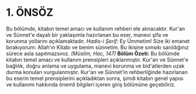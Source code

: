 # 1. ÖNSÖZ
Bu bölümde, kitabın temel amacı ve kullanım rehberi ele alınacaktır. Kur'an ve Sünnet'e dayalı bir yaklaşımla hazırlanan bu eser, manevi şifa ve korunma yollarını açıklamaktadır.
*Hadis-i Şerif:* Ey Ümmetim! Size iki emanet bırakıyorum: Allah'ın Kitabı ve benim sünnetim. Bu ikisine sımsıkı sarıldığınız sürece asla sapıtmazsınız. _(Müslim, Hac, 147)_
**Bölüm Özeti:**
Bu bölümde kitabın temel amacı ve kullanım prensipleri açıklanmıştır. Kur'an ve Sünnet'e bağlılık, doğru anlama ve uygulama, manevi korunma ve bid'atlerden uzak durma konuları vurgulanmıştır.
Kur'an ve Sünnet'in rehberliğinde hazırlanan bu eserin temel prensiplerini açıkladıktan sonra, şimdi kitabın genel yapısı ve kullanımı hakkında önemli bilgileri içeren giriş bölümüne geçebiliriz.
